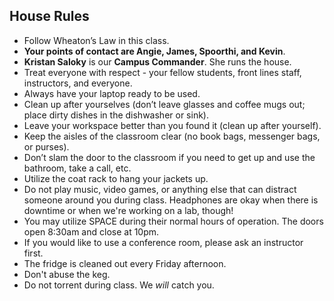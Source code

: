 ## House Rules

* Follow Wheaton’s Law in this class.
* **Your points of contact are Angie, James, Spoorthi, and Kevin**.
* **Kristan Saloky** is our **Campus Commander**. She runs the house.
* Treat everyone with respect - your fellow students, front lines staff, instructors, and everyone.
* Always have your laptop ready to be used.
* Clean up after yourselves (don’t leave glasses and coffee mugs out; place dirty dishes in the dishwasher or sink).
* Leave your workspace better than you found it (clean up after yourself).
* Keep the aisles of the classroom clear (no book bags, messenger bags, or purses).
* Don’t slam the door to the classroom if you need to get up and use the bathroom, take a call, etc.
* Utilize the coat rack to hang your jackets up.
* Do not play music, video games, or anything else that can distract someone around you during class. Headphones are okay when there is downtime or when we're working on a lab, though!
* You may utilize SPACE during their normal hours of operation. The doors open 8:30am and close at 10pm.
* If you would like to use a conference room, please ask an instructor first.
* The fridge is cleaned out every Friday afternoon.
* Don't abuse the keg.
* Do not torrent during class. We *will* catch you.
